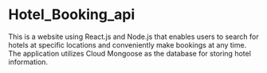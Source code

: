 # Hotel_Booking_api
This is a website using React.js and Node.js that enables users to search for hotels at specific locations and conveniently make bookings at any time. The application utilizes Cloud Mongoose as the database for storing hotel information.
